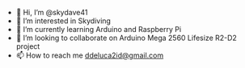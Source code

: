 - 👋 Hi, I’m @skydave41
- 👀 I’m interested in Skydiving
- 🌱 I’m currently learning Arduino and Raspberry Pi
- 💞️ I’m looking to collaborate on Arduino Mega 2560 Lifesize R2-D2 project
- 📫 How to reach me ddeluca2id@gmail.com

<!---
skydave41/skydave41 is a ✨ special ✨ repository because its `README.md` (this file) appears on your GitHub profile.
You can click the Preview link to take a look at your changes.
--->
